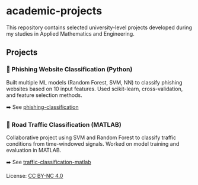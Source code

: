 # academic-projects
This repository contains selected university-level projects developed during my studies in Applied Mathematics and Engineering.
## Projects

### 🔐 Phishing Website Classification (Python)
Built multiple ML models (Random Forest, SVM, NN) to classify phishing websites based on 10 input features. Used scikit-learn, cross-validation, and feature selection methods.

➡️ See [phishing-classification](./phishing-classification)

### 🚦 Road Traffic Classification (MATLAB)
Collaborative project using SVM and Random Forest to classify traffic conditions from time-windowed signals. Worked on model training and evaluation in MATLAB.

➡️ See [traffic-classification-matlab](./traffic-classification-matlab)

License: [CC BY-NC 4.0](http://creativecommons.org/licenses/by-nc/4.0/)
